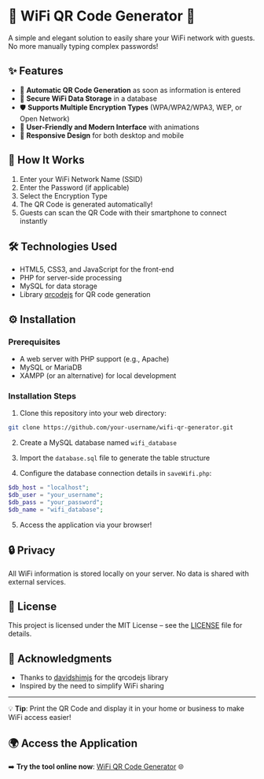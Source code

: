 # 📶 WiFi QR Code Generator 📱

A simple and elegant solution to easily share your WiFi network with guests. No more manually typing complex passwords!  

## ✨ Features

- 🔄 **Automatic QR Code Generation** as soon as information is entered  
- 💾 **Secure WiFi Data Storage** in a database  
- 🛡️ **Supports Multiple Encryption Types** (WPA/WPA2/WPA3, WEP, or Open Network)  
- 💫 **User-Friendly and Modern Interface** with animations  
- 📱 **Responsive Design** for both desktop and mobile  

## 🚀 How It Works  

1. Enter your WiFi Network Name (SSID)  
2. Enter the Password (if applicable)  
3. Select the Encryption Type  
4. The QR Code is generated automatically!  
5. Guests can scan the QR Code with their smartphone to connect instantly  

## 🛠️ Technologies Used

- HTML5, CSS3, and JavaScript for the front-end  
- PHP for server-side processing  
- MySQL for data storage  
- Library [qrcodejs](https://github.com/davidshimjs/qrcodejs) for QR code generation  

## ⚙️ Installation

### Prerequisites  

- A web server with PHP support (e.g., Apache)  
- MySQL or MariaDB  
- XAMPP (or an alternative) for local development  

### Installation Steps  

1. Clone this repository into your web directory:  

```bash
git clone https://github.com/your-username/wifi-qr-generator.git
```  

2. Create a MySQL database named `wifi_database`  

3. Import the `database.sql` file to generate the table structure  

4. Configure the database connection details in `saveWifi.php`:  

```php
$db_host = "localhost";
$db_user = "your_username";
$db_pass = "your_password";
$db_name = "wifi_database";
```  

5. Access the application via your browser!  

## 🔒 Privacy  

All WiFi information is stored locally on your server. No data is shared with external services.  

## 📝 License  

This project is licensed under the MIT License – see the [LICENSE](LICENSE) file for details.  

## 👏 Acknowledgments  

- Thanks to [davidshimjs](https://github.com/davidshimjs) for the qrcodejs library  
- Inspired by the need to simplify WiFi sharing  

---  

💡 **Tip**: Print the QR Code and display it in your home or business to make WiFi access easier!  

## 🌍 Access the Application  
➡️ **Try the tool online now**: [WiFi QR Code Generator](https://mohammed-es.github.io/Network_QR_Generator/) 🌐  


